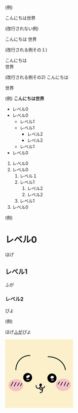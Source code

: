 (例)

こんにちは世界

(改行されない例)

こんにちは
世界

(改行される例その１)

こんにちは  
世界

(改行される例その2)
こんにちは

世界

(例)
**こんにちは世界**

- レベル0
- レベル0
  - レベル1
  - レベル1
    - レベル2
    - レベル2
  - レベル1
- レベル0

1. レベル0
1. レベル0
   1. レベル１
   1. レベル1
      1. レベル2
      1. レベル2
   1. レベル1
1. レベル0

(例)

# レベル0

ほげ

## レベル1

ふが

### レベル2

ぴよ

(例)

ほげ[ふが](https://github.com/Nakmura0121/pages)ぴよ

![ほげ](hoge.png)